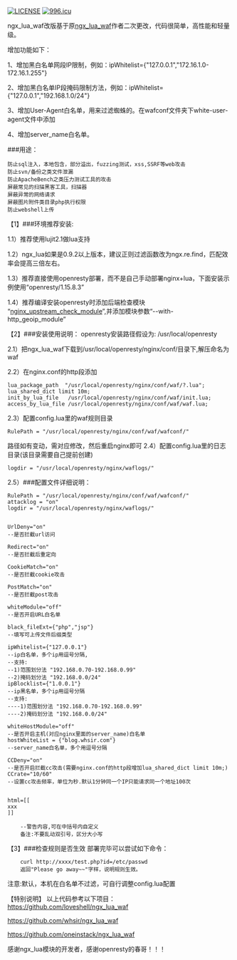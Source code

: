 [![LICENSE](https://img.shields.io/badge/license-Anti%20996-blue.svg)](https://github.com/996icu/996.ICU/blob/master/LICENSE)
[![996.icu](https://img.shields.io/badge/link-996.icu-red.svg)](https://996.icu) 

ngx_lua_waf改版基于原[ngx_lua_waf](https://github.com/loveshell/ngx_lua_waf)作者二次更改，代码很简单，高性能和轻量级。


增加功能如下：

1、增加黑白名单网段IP限制，例如：ipWhitelist={"127.0.0.1","172.16.1.0-172.16.1.255"}

2、增加黑白名单IP段掩码限制方法，例如：ipWhitelist={"127.0.0.1","192.168.1.0/24"}

3、增加User-Agent白名单，用来过滤蜘蛛的。在wafconf文件夹下white-user-agent文件中添加

4、增加server_name白名单。




###用途：

	防止sql注入，本地包含，部分溢出，fuzzing测试，xss,SSRF等web攻击
	防止svn/备份之类文件泄漏
	防止ApacheBench之类压力测试工具的攻击
	屏蔽常见的扫描黑客工具，扫描器
	屏蔽异常的网络请求
	屏蔽图片附件类目录php执行权限
	防止webshell上传
	
【1】###环境推荐安装:

1.1）推荐使用lujit2.1做lua支持

1.2）ngx_lua如果是0.9.2以上版本，建议正则过滤函数改为ngx.re.find，匹配效率会提高三倍左右。

1.3）推荐直接使用openresty部署，而不是自己手动部署nginx+lua，下面安装示例使用“openresty/1.15.8.3”

1.4）推荐编译安装openresty时添加后端检查模块 “[nginx_upstream_check_module](https://github.com/yaoweibin/nginx_upstream_check_module)”,并添加模块参数“--with-http_geoip_module”


【2】###安装使用说明：
openresty安装路径假设为: /usr/local/openresty

2.1）把ngx_lua_waf下载到/usr/local/openresty/nginx/conf/目录下,解压命名为waf

2.2）在nginx.conf的http段添加

    lua_package_path  "/usr/local/openresty/nginx/conf/waf/?.lua";
    lua_shared_dict limit 10m;
    init_by_lua_file   /usr/local/openresty/nginx/conf/waf/init.lua;
    access_by_lua_file /usr/local/openresty/nginx/conf/waf/waf.lua;
		
2.3）配置config.lua里的waf规则目录

    RulePath = "/usr/local/openresty/nginx/conf/waf/wafconf/"

路径如有变动，需对应修改，然后重启nginx即可
2.4）配置config.lua里的日志目录(该目录需要自己提前创建)

    logdir = "/usr/local/openresty/nginx/waflogs/"

2.5）###配置文件详细说明：

	RulePath = "/usr/local/openresty/nginx/conf/waf/wafconf/"
	attacklog = "on"
	logdir = "/usr/local/openresty/nginx/waflogs/"


	UrlDeny="on"
	--是否拦截url访问

	Redirect="on"
	--是否拦截后重定向

	CookieMatch="on"
	--是否拦截cookie攻击

	PostMatch="on"
	--是否拦截post攻击

	whiteModule="off"
	--是否开启URL白名单

	black_fileExt={"php","jsp"}
	--填写可上传文件后缀类型

	ipWhitelist={"127.0.0.1"}
	--ip白名单，多个ip用逗号分隔,
	--支持:
	--1)范围划分法 "192.168.0.70-192.168.0.99"  
	--2)掩码划分法 "192.168.0.0/24"
	ipBlocklist={"1.0.0.1"}
	--ip黑名单，多个ip用逗号分隔
	--支持:
	----1)范围划分法 "192.168.0.70-192.168.0.99"  
	----2)掩码划分法 "192.168.0.0/24"

	whiteHostModule="off"
	--是否开启主机(对应nginx里面的server_name)白名单
	hostWhiteList = {"blog.whsir.com"}
	--server_name白名单，多个用逗号分隔

	CCDeny="on"
	--是否开启拦截cc攻击(需要nginx.conf的http段增加lua_shared_dict limit 10m;)
	CCrate="10/60"
	--设置cc攻击频率，单位为秒.默认1分钟同一个IP只能请求同一个地址100次


	html=[[
	xxx
	]]

        --警告内容,可在中括号内自定义
        备注:不要乱动双引号，区分大小写
		
【3】###检查规则是否生效
部署完毕可以尝试如下命令：

        curl http://xxxx/test.php?id=/etc/passwd
        返回"Please go away~~"字样，说明规则生效。
		
注意:默认，本机在白名单不过滤，可自行调整config.lua配置




【特别说明】
以上代码参考以下项目：
https://github.com/loveshell/ngx_lua_waf

https://github.com/whsir/ngx_lua_waf

https://github.com/oneinstack/ngx_lua_waf

感谢ngx_lua模块的开发者，感谢openresty的春哥！！！
